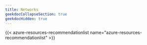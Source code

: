 ```yaml
---
title: Networks
geekdocCollapseSection: true
geekdocHidden: true
---
```


{{< azure-resources-recommendationlist name="azure-resources-recommendationlist" >}}
